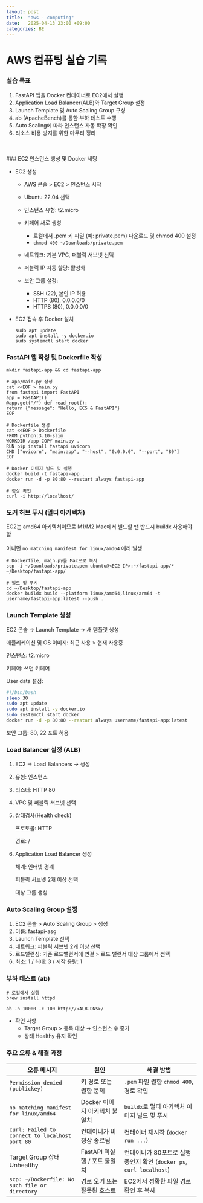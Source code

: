 ```yaml
---
layout: post
title:  "aws - computing"
date:   2025-04-13 23:00 +09:00
categories: BE
---
```

# AWS 컴퓨팅 실습 기록

### 실습 목표

1. FastAPI 앱을 Docker 컨테이너로 EC2에서 실행
2. Application Load Balancer(ALB)와 Target Group 설정
3. Launch Template 및 Auto Scaling Group 구성
4. ab (ApacheBench)를 통한 부하 테스트 수행
5. Auto Scaling에 따라 인스턴스 자동 확장 확인
6. 리소스 비용 방지를 위한 마무리 정리
<br>
<br>
### EC2 인스턴스 생성 및 Docker 세팅

- EC2 생성
    - AWS 콘솔 > EC2 > 인스턴스 시작
    - Ubuntu 22.04 선택
    - 인스턴스 유형: t2.micro
    - 키페어 새로 생성
        - 로컬에서 .pem 키 파일 (예: private.pem) 다운로드 및 chmod 400 설정
        - `chmod 400 ~/Downloads/private.pem`


    - 네트워크: 기본 VPC, 퍼블릭 서브넷 선택
    - 퍼블릭 IP 자동 할당: 활성화
    - 보안 그룹 설정:
        - SSH (22), 본인 IP 허용
        - HTTP (80), 0.0.0.0/0
        - HTTPS (80), 0.0.0.0/0


- EC2 접속 후 Docker 설치
    ```shell
    sudo apt update
    sudo apt install -y docker.io
    sudo systemctl start docker
    ```


### FastAPI 앱 작성 및 Dockerfile 작성
```shell
mkdir fastapi-app && cd fastapi-app

# app/main.py 생성
cat <<EOF > main.py
from fastapi import FastAPI
app = FastAPI()
@app.get("/") def read_root():
return {"message": "Hello, ECS & FastAPI"}
EOF

# Dockerfile 생성
cat <<EOF > Dockerfile
FROM python:3.10-slim
WORKDIR /app COPY main.py .
RUN pip install fastapi uvicorn
CMD ["uvicorn", "main:app", "--host", "0.0.0.0", "--port", "80"]
EOF

# Docker 이미지 빌드 및 실행
docker build -t fastapi-app .
docker run -d -p 80:80 --restart always fastapi-app

# 정상 확인
curl -i http://localhost/
```


### 도커 허브 푸시 (멀티 아키텍처)
EC2는 amd64 아키텍처이므로 M1/M2 Mac에서 빌드할 땐 반드시 buildx 사용해야 함
<br>
<br>
아니면 `no matching manifest for linux/amd64` 에러 발생

```shell
# Dockerfile, main.py를 Mac으로 복사
scp -i ~/Downloads/private.pem ubuntu@<EC2 IP>:~/fastapi-app/* ~/Desktop/fastapi-app/

# 빌드 및 푸시
cd ~/Desktop/fastapi-app
docker buildx build --platform linux/amd64,linux/arm64 -t username/fastapi-app:latest --push .
```


### Launch Template 생성
EC2 콘솔 → Launch Template → 새 템플릿 생성

애플리케이션 및 OS 이미지: 최근 사용 > 현재 사용중

인스턴스: t2.micro

키페어: 쓰던 키페어

User data 설정:
```bash
#!/bin/bash
sleep 30
sudo apt update
sudo apt install -y docker.io
sudo systemctl start docker
docker run -d -p 80:80 --restart always username/fastapi-app:latest
```

보안 그룹: 80, 22 포트 허용


### Load Balancer 설정 (ALB)

1. EC2 → Load Balancers → 생성
2. 유형: 인스턴스
3. 리스너: HTTP 80
4. VPC 및 퍼블릭 서브넷 선택
5. 상태검사(Health check)

    프로토콜: HTTP

    경로: /

6. Application Load Balancer 생성

    체계: 인터넷 경계

    퍼블릭 서브넷 2개 이상 선택

    대상 그룹 생성


### Auto Scaling Group 설정
1. EC2 콘솔 > Auto Scaling Group > 생성
2. 이름: fastapi-asg
3. Launch Template 선택
4. 네트워크: 퍼블릭 서브넷 2개 이상 선택
5. 로드밸런싱: 기존 로드밸런서에 연결 > 로드 밸런서 대상 그룹에서 선택
6. 최소: 1 / 최대: 3 / 시작 용량: 1


### 부하 테스트 (ab)
```shell
# 로컬에서 실행
brew install httpd

ab -n 10000 -c 100 http://<ALB-DNS>/
```
- 확인 사항
    - Target Group > 등록 대상 → 인스턴스 수 증가
    - 상태 Healthy 유지 확인


### 주요 오류 & 해결 과정

| 오류 메시지 | 원인 | 해결 방법 |
|-------------|------|------------|
| `Permission denied (publickey)` | 키 경로 또는 권한 문제 | `.pem` 파일 권한 `chmod 400`, 경로 확인 |
| `no matching manifest for linux/amd64` | Docker 이미지 아키텍처 불일치 | `buildx`로 멀티 아키텍처 이미지 빌드 및 푸시 |
| `curl: Failed to connect to localhost port 80` | 컨테이너가 비정상 종료됨 | 컨테이너 재시작 (`docker run ...`) |
| Target Group 상태 Unhealthy | FastAPI 미실행 / 포트 불일치 | 컨테이너가 80포트로 실행 중인지 확인 (`docker ps`, `curl localhost`) |
| `scp: ~/Dockerfile: No such file or directory` | 경로 오기 또는 잘못된 호스트 | EC2에서 정확한 파일 경로 확인 후 복사 |


